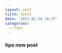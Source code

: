 ```yaml
---
layout: post
title: test3
date: '2017-01-14 16:37'
categories:
  - Tips
---
```



### tips new post 

